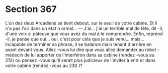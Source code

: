 # Section 367

L'un des deux Arcadiens se tient debout, sur le seuil de votre
cabine. Et il n'a pas l'air dans un état n ormal...
— J'ai... j'ai un terrible mal de tête, dit -il, d'une voix si pâteuse
que vous avez du mal à le comprendre. Enfin, reprend -il, je
pense que oui... oui, c'est pour cela que je suis venu... mais...
Incapable de terminer sa phrase, il se balance main tenant
d'arrière en avant devant vous. Allez -vous lui dire que vous allez
demander au robot -médecin de lui apporter de l'interféron dans
sa cabine (rendez -vous au 212) ou pensez -vous qu'il serait plus
judicieux de l'inviter à entr er dans votre cabine (rendez -vous au
230 )?